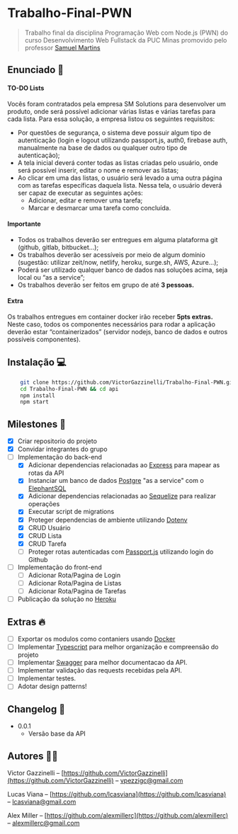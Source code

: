 # Trabalho-Final-PWN

> Trabalho final da disciplina Programação Web com Node.js (PWN) do curso Desenvolvimento Web Fullstack da PUC Minas promovido pelo professor [Samuel Martins](https://github.com/samwx)

<!--- Adicionar uma foto/gif final do projeto aqui -->

## Enunciado 📜

#### TO-DO Lists

Vocês foram contratados pela empresa SM Solutions para desenvolver um produto, onde será possível adicionar várias listas e várias tarefas para cada lista. Para essa solução, a empresa listou os seguintes requisitos: 

* Por questões de segurança, o sistema deve possuir algum tipo de autenticação (login e logout utilizando passport.js, auth0, firebase auth, manualmente na base de dados ou qualquer outro tipo de autenticação);
* A tela inicial deverá conter todas as listas criadas pelo usuário, onde será possível inserir, editar o nome e remover as listas;
* Ao clicar em uma das listas, o usuário será levado a uma outra página com as tarefas específicas daquela lista. Nessa tela, o usuário deverá ser capaz de executar as seguintes ações:
  * Adicionar, editar e remover uma tarefa; 
  * Marcar e desmarcar uma tarefa como concluída. 

#### Importante 

- Todos os trabalhos deverão ser entregues em alguma plataforma git (github, gitlab, bitbucket…); 
- Os trabalhos deverão ser acessíveis por meio de algum domínio (sugestão: utilizar zeit/now, netlify, heroku, surge.sh, AWS, Azure…); 
- Poderá ser utilizado qualquer banco de dados nas soluções acima, seja local ou “as a service”; 
- Os trabalhos deverão ser feitos em grupo de até **​3 pessoas​.**

#### Extra

Os trabalhos entregues em container docker irão receber ​**5pts extras.** Neste caso, todos os componentes necessários para rodar a aplicação deverão estar “containerizados” (servidor nodejs, banco de dados e outros possíveis componentes). 

## Instalação 💻

```sh
    git clone https://github.com/VictorGazzinelli/Trabalho-Final-PWN.git
    cd Trabalho-Final-PWN && cd api
    npm install
    npm start
```

## Milestones 🚩

* [x] Criar repositorio do projeto
* [x] Convidar integrantes do grupo
* [ ] Implementação do back-end 
    * [x] Adicionar dependencias relacionadas ao [Express](https://expressjs.com/pt-br/) para mapear as rotas da API
    * [x] Instanciar um banco de dados [Postgre](https://www.postgresql.org/) "as a service" com o [ElephantSQL](https://www.elephantsql.com/)
    * [x] Adicionar dependencias relacionadas ao [Sequelize](https://sequelize.org/) para realizar operações 
    * [x] Executar script de migrations
    * [x] Proteger dependencias de ambiente utilizando [Dotenv](https://www.npmjs.com/package/dotenv)
    * [x] CRUD Usuário
    * [x] CRUD Lista
    * [x] CRUD Tarefa
    * [ ] Proteger rotas autenticadas com [Passport.js](http://www.passportjs.org/) utilizando login do Github
* [ ] Implementação do front-end 
    * [ ] Adicionar Rota/Pagina de Login
    * [ ] Adicionar Rota/Pagina de Listas
    * [ ] Adicionar Rota/Pagina de Tarefas
* [ ] Publicação da solução no [Heroku](https://www.heroku.com/)

## Extras 🔥
* [ ] Exportar os modulos como contaniers usando [Docker](https://www.docker.com/)
* [ ] Implementar [Typescript](https://www.typescriptlang.org/) para melhor organização e compreensão do projeto
* [ ] Implementar [Swagger](https://swagger.io/) para melhor documentacao da API.
* [ ] Implementar validação das requests recebidas pela API.
* [ ] Implementar testes.
* [ ] Adotar design patterns!

## Changelog 🧐

* 0.0.1
    * Versão base da API

## Autores 👨‍💻

Victor Gazzinelli – [https://github.com/VictorGazzinelli](https://github.com/VictorGazzinelli) – vpezzigc@gmail.com

Lucas Viana – [https://github.com/lcasviana](https://github.com/lcasviana) – lcasviana@gmail.com

Alex Miller – [https://github.com/alexmillerc](https://github.com/alexmillerc) – alexmillerc@gmail.com